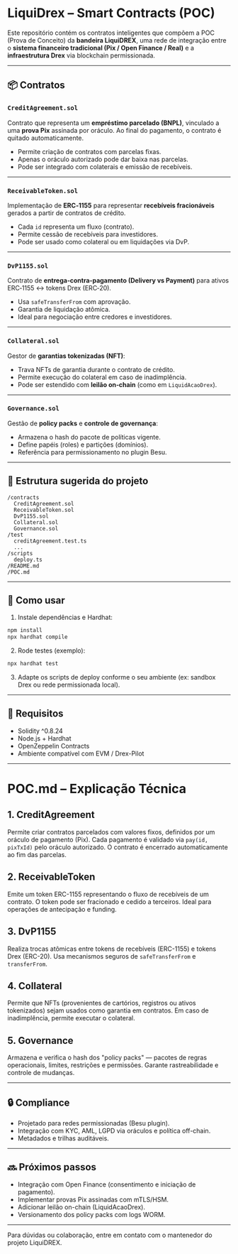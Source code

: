 # LiquiDrex – Smart Contracts (POC)

Este repositório contém os contratos inteligentes que compõem a POC (Prova de Conceito) da **bandeira LiquiDREX**, uma rede de integração entre o **sistema financeiro tradicional (Pix / Open Finance / Real)** e a **infraestrutura Drex** via blockchain permissionada.

---

## 📦 Contratos

### `CreditAgreement.sol`
Contrato que representa um **empréstimo parcelado (BNPL)**, vinculado a uma **prova Pix** assinada por oráculo. Ao final do pagamento, o contrato é quitado automaticamente.

- Permite criação de contratos com parcelas fixas.
- Apenas o oráculo autorizado pode dar baixa nas parcelas.
- Pode ser integrado com colaterais e emissão de recebíveis.

---

### `ReceivableToken.sol`
Implementação de **ERC‑1155** para representar **recebíveis fracionáveis** gerados a partir de contratos de crédito.

- Cada `id` representa um fluxo (contrato).
- Permite cessão de recebíveis para investidores.
- Pode ser usado como colateral ou em liquidações via DvP.

---

### `DvP1155.sol`
Contrato de **entrega‑contra‑pagamento (Delivery vs Payment)** para ativos ERC‑1155 ↔ tokens Drex (ERC‑20).

- Usa `safeTransferFrom` com aprovação.
- Garantia de liquidação atômica.
- Ideal para negociação entre credores e investidores.

---

### `Collateral.sol`
Gestor de **garantias tokenizadas (NFT)**:

- Trava NFTs de garantia durante o contrato de crédito.
- Permite execução do colateral em caso de inadimplência.
- Pode ser estendido com **leilão on‑chain** (como em `LiquidAcaoDrex`).

---

### `Governance.sol`
Gestão de **policy packs** e **controle de governança**:

- Armazena o hash do pacote de políticas vigente.
- Define papéis (roles) e partições (domínios).
- Referência para permissionamento no plugin Besu.

---

## 📁 Estrutura sugerida do projeto

```
/contracts
  CreditAgreement.sol
  ReceivableToken.sol
  DvP1155.sol
  Collateral.sol
  Governance.sol
/test
  creditAgreement.test.ts
  ...
/scripts
  deploy.ts
/README.md
/POC.md
```

---

## 🚀 Como usar

1. Instale dependências e Hardhat:

```bash
npm install
npx hardhat compile
```

2. Rode testes (exemplo):

```bash
npx hardhat test
```

3. Adapte os scripts de deploy conforme o seu ambiente (ex: sandbox Drex ou rede permissionada local).

---

## 📌 Requisitos

- Solidity ^0.8.24
- Node.js + Hardhat
- OpenZeppelin Contracts
- Ambiente compatível com EVM / Drex-Pilot

---

# POC.md – Explicação Técnica

## 1. CreditAgreement

Permite criar contratos parcelados com valores fixos, definidos por um oráculo de pagamento (Pix). Cada pagamento é validado via `pay(id, pixTxId)` pelo oráculo autorizado. O contrato é encerrado automaticamente ao fim das parcelas.

## 2. ReceivableToken

Emite um token ERC-1155 representando o fluxo de recebíveis de um contrato. O token pode ser fracionado e cedido a terceiros. Ideal para operações de antecipação e funding.

## 3. DvP1155

Realiza trocas atômicas entre tokens de recebíveis (ERC-1155) e tokens Drex (ERC-20). Usa mecanismos seguros de `safeTransferFrom` e `transferFrom`.

## 4. Collateral

Permite que NFTs (provenientes de cartórios, registros ou ativos tokenizados) sejam usados como garantia em contratos. Em caso de inadimplência, permite executar o colateral.

## 5. Governance

Armazena e verifica o hash dos "policy packs" — pacotes de regras operacionais, limites, restrições e permissões. Garante rastreabilidade e controle de mudanças.

---

## 🔒 Compliance

- Projetado para redes permissionadas (Besu plugin).
- Integração com KYC, AML, LGPD via oráculos e política off-chain.
- Metadados e trilhas auditáveis.

---

## 🔜 Próximos passos

- Integração com Open Finance (consentimento e iniciação de pagamento).
- Implementar provas Pix assinadas com mTLS/HSM.
- Adicionar leilão on-chain (LiquidAcaoDrex).
- Versionamento dos policy packs com logs WORM.

---

Para dúvidas ou colaboração, entre em contato com o mantenedor do projeto LiquiDREX.
